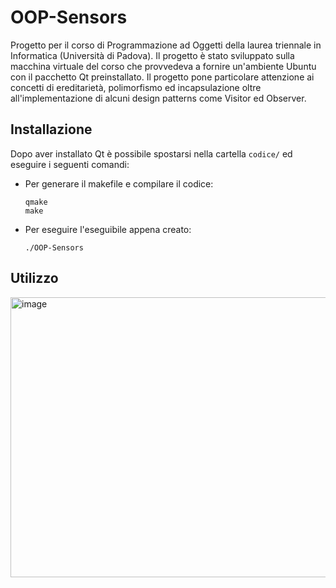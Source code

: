 # OOP-Sensors
Progetto per il corso di Programmazione ad Oggetti della laurea triennale in Informatica (Università di Padova).
Il progetto è stato sviluppato sulla macchina virtuale del corso che provvedeva a fornire un'ambiente Ubuntu con il pacchetto Qt preinstallato. Il progetto pone particolare attenzione ai concetti di ereditarietà, polimorfismo ed incapsulazione oltre all'implementazione di alcuni design patterns come Visitor ed Observer.

## Installazione
Dopo aver installato Qt è possibile spostarsi nella cartella ```codice/``` ed eseguire i seguenti comandi:

- Per generare il makefile e compilare il codice:

  ```
  qmake
  make
  ```
- Per eseguire l'eseguibile appena creato:

  ```
  ./OOP-Sensors
  ```

## Utilizzo

<img width="808" height="448" alt="image" src="https://github.com/user-attachments/assets/01585144-e84e-4e7f-b2bb-e1c417ab6898" />

